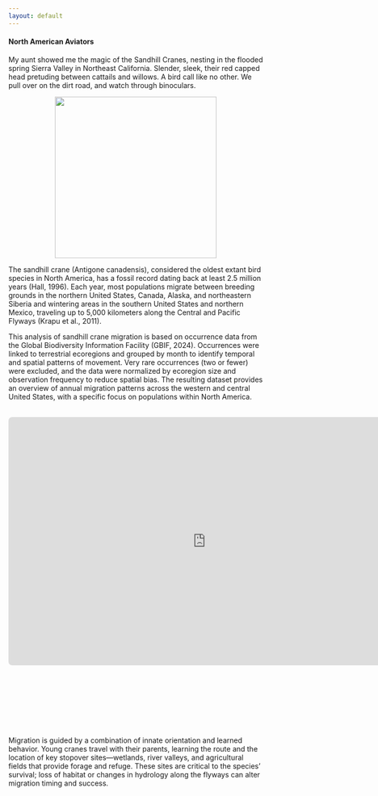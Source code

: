 ```yaml
---
layout: default
---
```

#### North American Aviators

My aunt showed me the magic of the Sandhill Cranes, nesting in the flooded spring Sierra Valley in Northeast California. Slender, sleek, their red capped head pretuding between cattails and willows. A bird call like no other. We pull over on the dirt road, and watch through binoculars. 

<p align="center">
  <img src="https://hellafolk.github.io/img/sandhill_pic.jpeg" width="320">
</p>

The sandhill crane (Antigone canadensis), considered the oldest extant bird species in North America, has a fossil record dating back at least 2.5 million years (Hall, 1996). Each year, most populations migrate between breeding grounds in the northern United States, Canada, Alaska, and northeastern Siberia and wintering areas in the southern United States and northern Mexico, traveling up to 5,000 kilometers along the Central and Pacific Flyways (Krapu et al., 2011).

This analysis of sandhill crane migration is based on occurrence data from the Global Biodiversity Information Facility (GBIF, 2024). Occurrences were linked to terrestrial ecoregions and grouped by month to identify temporal and spatial patterns of movement. Very rare occurrences (two or fewer) were excluded, and the data were normalized by ecoregion size and observation frequency to reduce spatial bias. The resulting dataset provides an overview of annual migration patterns across the western and central United States, with a specific focus on populations within North America.

<div style="
  width: 100%;
  overflow-x: visible;
  overflow-y: visible;
  display: flex;
  justify-content: center;
  margin: 2rem 0;
">
  <div style="
    position: relative;
    width: 100%;
    max-width: 800px;        /* match theme body width */
    height: 600px;           /* MUST be big enough to show the scaled iframe */
  ">
    <iframe
      src="https://hellafolk.github.io/img/crane_migration.html"
      style="
        position: absolute;
        top: 0;
        left: 0;
        transform-origin: top left;
        transform: scale(0.6);   /* <--- shrink it */
        width: 1300px;           /* pretend size of real map content */
        height: 820px;           /* pretend size of real map content */
        border: none;
        border-radius: 12px;
      "
      loading="lazy"
      scrolling="no"
    ></iframe>
  </div>
</div>





Migration is guided by a combination of innate orientation and learned behavior. Young cranes travel with their parents, learning the route and the location of key stopover sites—wetlands, river valleys, and agricultural fields that provide forage and refuge. These sites are critical to the species’ survival; loss of habitat or changes in hydrology along the flyways can alter migration timing and success.  
